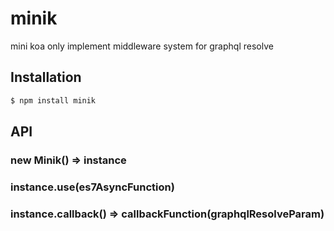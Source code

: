 # minik

mini koa only implement middleware system for graphql resolve

## Installation

```bash
$ npm install minik
```

## API

### new Minik() => instance

### instance.use(es7AsyncFunction)

### instance.callback() => callbackFunction(graphqlResolveParam)
